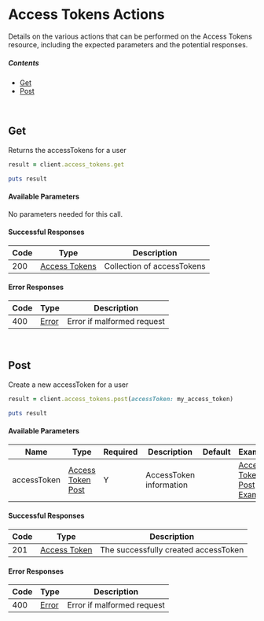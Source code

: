 # Access Tokens Actions

Details on the various actions that can be performed on the
Access Tokens resource, including the expected
parameters and the potential responses.

##### Contents

*   [Get](#get)
*   [Post](#post)

<br/>

## Get

Returns the accessTokens for a user

```ruby
result = client.access_tokens.get

puts result
```

#### Available Parameters

No parameters needed for this call.

#### Successful Responses

| Code | Type | Description |
| ---- | ---- | ----------- |
| 200 | [Access Tokens](_schemas.md#access-tokens) | Collection of accessTokens |

#### Error Responses

| Code | Type | Description |
| ---- | ---- | ----------- |
| 400 | [Error](_schemas.md#error) | Error if malformed request |

<br/>

## Post

Create a new accessToken for a user

```ruby
result = client.access_tokens.post(accessToken: my_access_token)

puts result
```

#### Available Parameters

| Name | Type | Required | Description | Default | Example |
| ---- | ---- | -------- | ----------- | ------- | ------- |
| accessToken | [Access Token Post](_schemas.md#access-token-post) | Y | AccessToken information |  | [Access Token Post Example](_schemas.md#access-token-post-example) |

#### Successful Responses

| Code | Type | Description |
| ---- | ---- | ----------- |
| 201 | [Access Token](_schemas.md#access-token) | The successfully created accessToken |

#### Error Responses

| Code | Type | Description |
| ---- | ---- | ----------- |
| 400 | [Error](_schemas.md#error) | Error if malformed request |
